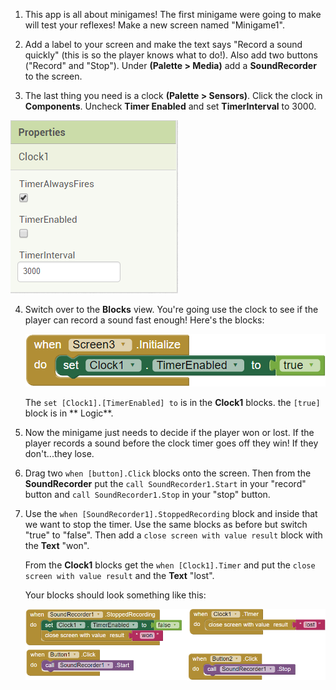 1. This app is all about minigames! The first minigame were going to make will test your reflexes! Make a new screen named "Minigame1".

2. Add a label to your screen and make the text says "Record a sound quickly" \(this is so the player knows what to do!\). Also add two buttons ("Record" and "Stop"). Under **\(Palette > Media\)** add a **SoundRecorder** to the screen.

3. The last thing you need is a clock **\(Palette > Sensors\)**. Click the clock in **Components**. Uncheck **Timer Enabled** and set **TimerInterval** to 3000.

  ![](/assets/clockproperties.png)

4. Switch over to the **Blocks** view. You're going use the clock to see if the player can record a sound fast enough! Here's the blocks:

   ![](/assets/startclock.png)

   The `set [Clock1].[TimerEnabled] to` is in the **Clock1** blocks. the `[true]` block is in ** Logic**.

5. Now the minigame just needs to decide if the player won or lost. If the player records a sound before the clock timer goes off they win! If they don't...they lose.

6. Drag two `when [button].Click` blocks onto the screen. Then from the **SoundRecorder** put the `call SoundRecorder1.Start` in your "record" button and `call SoundRecorder1.Stop` in your "stop" button. 

7. Use the `when [SoundRecorder1].StoppedRecording` block and inside that we want to stop the timer. Use the same blocks as before but switch "true" to "false". Then add a `close screen with value result` block with the **Text** "won".

   From the **Clock1** blocks get the `when [Clock1].Timer` and put the `close screen with value result` and the **Text** "lost".

   Your blocks should look something like this:  
   
   ![](/assets/minigame1blocks.png)



